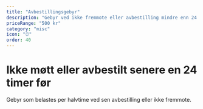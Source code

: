 ```yaml
---
title: "Avbestillingsgebyr"
description: "Gebyr ved ikke fremmote eller avbestilling mindre enn 24 timer før"
priceRange: "500 kr"
category: "misc"
icon: "⏰"
order: 40
---
```


# Ikke møtt eller avbestilt senere en 24 timer før

Gebyr som belastes per halvtime ved sen avbestilling eller ikke fremmote.